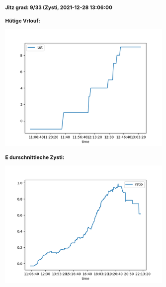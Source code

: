 ### Jitz grad: 9/33 (Zysti, 2021-12-28 13:06:00

### Hütige Vrlouf:
![Graph](Today.png)

### E durschnittleche Zysti:
![Graph](Zysti.png)